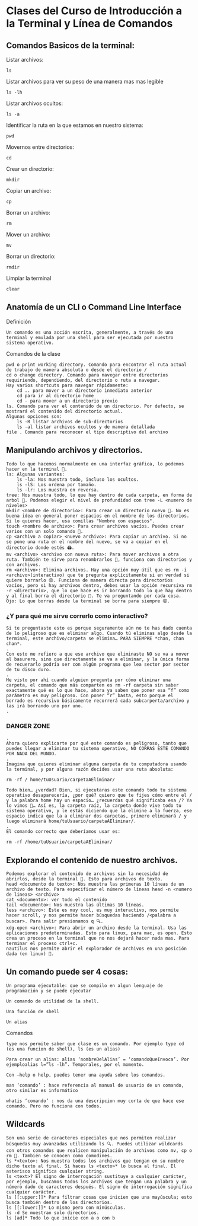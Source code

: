 # Clases del Curso de Introducción a la Terminal y Línea de Comandos

## Comandos Basicos de la terminal:

Listar archivos:

    ls

Listar archivos para ver su peso de una manera mas mas legible

    ls -lh

Listar archivos ocultos:

    ls -a

Identificar la ruta en la que estamos en nuestro sistema:

    pwd

Movernos entre directorios:

    cd

Crear un directorio:

    mkdir

Copiar un archivo:

    cp

Borrar un archivo:

    rm

Mover un archivo:

    mv

Borrar un directorio:

    rmdir

Limpiar la terminal

    clear

## Anatomía de un CLI o Command Line Interface

Definición

    Un comando es una acción escrita, generalmente, a través de una terminal y emulada por una shell para ser ejecutada por nuestro sistema operativo.


Comandos de la clase

    pwd o print working directory. Comando para encontrar el ruta actual de trabajo de manera absoluta o desde el directorio /
    cd o change directory. Comando para navegar entre directorios requiriendo, dependiendo, del directorio o ruta a navegar.
    Hay varios shortcuts para navegar rápidamente:
        cd .. para mover a un directorio inmediato anterior
        cd para ir al directorio home
        cd - para mover a un directorio previo
    ls. Comando para ver el contenido de un directorio. Por defecto, se mostrará el contenido del directorio actual.
    Algunas opciones son:
        ls -R listar archivos de sub-directorios
        ls -al listar archivos ocultos y de manera detallada
    file . Comando para reconocer el tipo descriptivo del archivo

## Manipulando archivos y directorios.

    Todo lo que hacemos normalmente en una interfaz gráfica, lo podemos hacer en la terminal 👀.
    ls: Algunas variantes:
        ls -la: Nos muestra todo, incluso los ocultos.
        ls -lS: Los ordena por tamaño.
        ls -lr: Los muestra en reversa.
    tree: Nos muestra todo, lo que hay dentro de cada carpeta, en forma de arbol 🌲. Podemos elegir el nivel de profundidad con tree -L <numero de niveles>
    mkdir <nombre de directorio>: Para crear un directorio nuevo 📁. No es buena idea en general poner espacios en el nombre de los directorios. Si lo quieres hacer, usa comillas "Nombre con espacios".
    touch <nombre de archivo>: Para crear archivos vacíos. Puedes crear varios con un solo comando 📄.
    cp <archivo a copiar> <nuevo archivo>: Para copiar un archivo. Si no se pone una ruta en el nombre del nuevo, se va a copiar en el directorio donde estés 🖨️.
    mv <archivo> <archivo con nueva ruta>: Para mover archivos a otra ruta. También te sirve para renombrarlos 💫, funciona con directorios y con archivos.
    rm <archivo>: Elimina archivos. Hay una opción muy útil que es rm -i <archivo>(interactivo) que te pregunta explícitamente si en verdad si quiere borrarlo 😟. Funciona de manera directa para directorios vacíos, pero si hay archivos dentro, debes usar la opción recursiva rm -r <directorio>, que lo que hace es ir borrando todo lo que hay dentro y al final borra el directorio 🔫. Te va preguntando por cada cosa.
    Ojo: Lo que borras desde la terminal se borra para siempre 😟.

### ¿Y para qué me sirve correrlo como interactivo?

    Si te preguntaste esto es porque seguramente aún no te has dado cuenta de lo peligroso que es eliminar algo. Cuando tú eliminas algo desde la terminal, este archivo/carpeta se elimina… PARA SIEMPRE *chan, chan chan*.
    .
    Con esto me refiero a que ese archivo que eliminaste NO se va a mover al basurero, sino que directamente se va a eliminar, y la única forma de recuerarlo podría ser con algún programa que lea sector por sector de tu disco duro.
    .
    He visto por ahí cuando alguien pregunta por cómo eliminar una carpeta, el comando que más comparten es rm -rf carpeta sin saber exactamente qué es lo que hace, ahora ya saben que poner esa “f” como parámetro es muy peligroso. Con poner “r” basta, esto porque el borrado es recursivo básicamente recorrerá cada subcarperta/archivo y las irá borrando uno por uno.
    .

### DANGER ZONE

    .
    Ahora quiero explicarte por qué este comando es peligroso, tanto que puedes llegar a eliminar tu sistema operativo, NO CORRAS ESTE COMANDO POR NADA DEL MUNDO.
    .
    Imagina que quieres eliminar alguna carpeta de tu computadora usando la terminal, y por alguna razón decides usar una ruta absoluta:

    rm -rf / home/tuUsuario/carpetaAEliminar/

    Todo bien… ¿verdad? Bien, si ejecutaras este comando todo tu sistema operativo desaparecería, ¿por qué? quiero que te fijes cómo entre el / y la palabra home hay un espacio… ¿recuerdas qué significaba esa /? Ya lo vimos 👀… Así es, la carpeta raíz, la carpeta donde vive todo tu sistema operativo, y le estás diciendo que la elimine a la fuerza, ese espacio indica que la a eliminar dos carpetas, primero eliminará / y luego eliminará home/tuUsuario/carpetaAEliminar/.
    .
    El comando correcto que deberíamos usar es:

    rm -rf /home/tuUsuario/carpetaAEliminar/


## Explorando el contenido de nuestro archivos.

    Podemos explorar el contenido de archivos sin la necesidad de abrirlos, desde la terminal 🧐. Esto para archivos de texto.
    head <documento de texto>: Nos muestra las primeras 10 líneas de un archivo de texto. Para especificar el número de líneas head -n <numero de lineas> <archivo>
    cat <documento>: ver todo el contenido
    tail <documento>: Nos muestra las últimas 10 líneas.
    less <archivo>: Este es muy cool, es muy interactivo, nos permite hacer scroll, y nos permite hacer búsquedas haciendo /<palabra a buscar>. Para salir presionamos q 🔍.
    xdg-open <archivo>: Para abrir un archivo desde la terminal. Usa las aplicaciones predeterminadas. Esto para linux, para mac, es open. Esto crea un proceso en la terminal que no nos dejará hacer nada mas. Para terminar el proceso ctrl+c.
    nautilus nos permite abrir el explorador de archivos en una posición dada (en linux) 📁.

## Un comando puede ser 4 cosas:

    Un programa ejecutable: que se compilo en algun lenguaje de programación y se puede ejecutar

    Un comando de utilidad de la shell.

    Una función de shell
 
    Un alias

Comandos

    type nos permite saber que clase es un comando. Por ejemplo type cd (es una funcion de shell), ls (es un alias)

    Para crear un alias: alias ‘nombreDelAlias’ = ‘comandoQueInvoca’. Por ejemploalias l=”ls -lh”. Temporales, por el momento.

    Con –help o help, puedes tener una ayuda sobre los comandos.

    man ‘comando’ : hace referencia al manual de usuario de un comando, otro similar es informático

    whatis ‘comando’ : nos da una descripcion muy corta de que hace ese comando. Pero no funciona con todos.

## Wildcards

    Son una serie de caracteres especiales que nos permiten realizar búsquedas muy avanzadas utilizando ls 🔍. Puedes utilizar wildcards con otros comandos que realicen manipulación de archivos como mv, cp o rm 💫. También se conocen como comodines.
    ls *<texto>: Nos muestra todos los archivos que tengan en su nombre dicho texto al final. Si haces ls <texto>* lo busca al final. El asterisco significa cualquier string.
    ls <text>? El signo de interrogación sustituye a cualquier carácter, por ejemplo, buscamos todos los archivos que tengan una palabra y un número dado de caracteres después. El signo de interrogación significa cualquier carácter.
    ls [[:upper:]]* Para filtrar cosas que inicien que una mayúscula; esto busca también dentro de los directorios.
    ls [[:lower:]]* Lo mismo pero con minúsculas.
    ls -d Se muestran solo directorios.
    ls [ad]* Todo lo que inicie con a o con b





